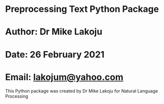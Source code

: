 # Preprocessing Text Python Package

# Author: Dr Mike Lakoju
# Date: 26 February 2021
# Email: lakojum@yahoo.com

This Python package was created by Dr Mike Lakoju for Natural Language Processing